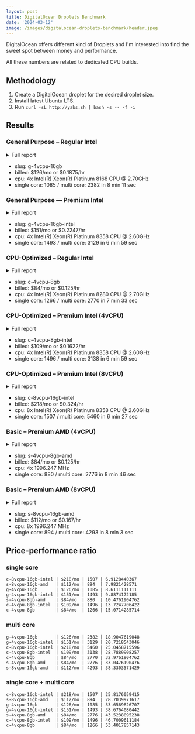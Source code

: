 ```yaml
---
layout: post
title: DigitalOcean Droplets Benchmark
date: '2024-03-12'
image: /images/digitalocean-droplets-benchmark/header.jpeg
---
```


<style>
.layout-post ul { margin-top: 0.9em; }
</style>

DigitalOcean offers different kind of Droplets and I'm interested into find the sweet spot between money and performance.

All these numbers are related to dedicated CPU builds.

## Methodology

1. Create a DigitalOcean droplet for the desired droplet size.
2. Install latest Ubuntu LTS.
3. Run `curl -sL http://yabs.sh | bash -s -- -f -i`

## Results

### General Purpose – Regular Intel

<details>
<summary>Full report</summary>
<pre>
Basic System Information:
---------------------------------
Uptime     : 0 days, 0 hours, 1 minutes
Processor  : Intel(R) Xeon(R) Platinum 8168 CPU @ 2.70GHz
CPU cores  : 4 @ 2693.670 MHz
AES-NI     : ✔ Enabled
VM-x/AMD-V : ✔ Enabled
RAM        : 15.6 GiB
Swap       : 0.0 KiB
Disk       : 48.4 GiB
Distro     : Ubuntu 22.04.2 LTS
Kernel     : 5.15.0-67-generic
VM Type    : KVM
IPv4/IPv6  : ✔ Online / ❌ Offline

IPv4 Network Information:
---------------------------------
ISP        : DigitalOcean, LLC
ASN        : AS14061 DigitalOcean, LLC
Host       : DigitalOcean, LLC
Location   : Santa Clara, California (CA)
Country    : United States

Geekbench 6 Benchmark Test:
---------------------------------
Test            | Value                         
                |                               
Single Core     | 1085                          
Multi Core      | 2382                          
Full Test       | https://browser.geekbench.com/v6/cpu/5288951

YABS completed in 8 min 11 sec
</pre>
</details>

- slug: g-4vcpu-16gb
- billed: $126/mo or $0.1875/hr
- cpu: 4x Intel(R) Xeon(R) Platinum 8168 CPU @ 2.70GHz
- single core: 1085 / multi core: 2382 in 8 min 11 sec

### General Purpose — Premium Intel

<details>
<summary>Full report</summary>
<pre>
Basic System Information:
---------------------------------
Uptime     : 0 days, 0 hours, 1 minutes
Processor  : Intel(R) Xeon(R) Platinum 8358 CPU @ 2.60GHz
CPU cores  : 4 @ 2599.998 MHz
AES-NI     : ✔ Enabled
VM-x/AMD-V : ✔ Enabled
RAM        : 15.6 GiB
Swap       : 0.0 KiB
Disk       : 58.1 GiB
Distro     : Ubuntu 22.04.2 LTS
Kernel     : 5.15.0-67-generic
VM Type    : KVM
IPv4/IPv6  : ✔ Online / ❌ Offline

IPv4 Network Information:
---------------------------------
ISP        : DigitalOcean, LLC
ASN        : AS14061 DigitalOcean, LLC
Host       : DigitalOcean, LLC
Location   : Santa Clara, California (CA)
Country    : United States

Geekbench 6 Benchmark Test:
---------------------------------
Test            | Value                         
                |                               
Single Core     | 1493                          
Multi Core      | 3129                          
Full Test       | https://browser.geekbench.com/v6/cpu/5288945

YABS completed in 6 min 59 sec
</pre>
</details>

- slug: g-4vcpu-16gb-intel
- billed: $151/mo or $0.2247/hr
- cpu: 4x Intel(R) Xeon(R) Platinum 8358 CPU @ 2.60GHz
- single core: 1493 / multi core: 3129 in 6 min 59 sec

### CPU-Optimized	– Regular Intel

<details>
<summary>Full report</summary>
<pre>
Basic System Information:
---------------------------------
Uptime     : 0 days, 0 hours, 1 minutes
Processor  : Intel(R) Xeon(R) Platinum 8280 CPU @ 2.70GHz
CPU cores  : 4 @ 2693.670 MHz
AES-NI     : ✔ Enabled
VM-x/AMD-V : ✔ Enabled
RAM        : 7.8 GiB
Swap       : 0.0 KiB
Disk       : 48.4 GiB
Distro     : Ubuntu 22.04.2 LTS
Kernel     : 5.15.0-67-generic
VM Type    : KVM
IPv4/IPv6  : ✔ Online / ❌ Offline

IPv4 Network Information:
---------------------------------
ISP        : DigitalOcean, LLC
ASN        : AS14061 DigitalOcean, LLC
Host       : DigitalOcean, LLC
Location   : San Francisco, California (CA)
Country    : United States

Geekbench 6 Benchmark Test:
---------------------------------
Test            | Value                         
                |                               
Single Core     | 1266                          
Multi Core      | 2770                          
Full Test       | https://browser.geekbench.com/v6/cpu/5288976

YABS completed in 7 min 33 sec
</pre>
</details>

- slug: c-4vcpu-8gb
- billed: $84/mo or $0.125/hr
- cpu: 4x Intel(R) Xeon(R) Platinum 8280 CPU @ 2.70GHz
- single core: 1266 / multi core: 2770 in 7 min 33 sec

### CPU-Optimized	– Premium Intel (4vCPU)

<details>
<summary>Full report</summary>
<pre>
Basic System Information:
---------------------------------
Uptime     : 0 days, 0 hours, 1 minutes
Processor  : Intel(R) Xeon(R) Platinum 8358 CPU @ 2.60GHz
CPU cores  : 4 @ 2599.998 MHz
AES-NI     : ✔ Enabled
VM-x/AMD-V : ✔ Enabled
RAM        : 7.8 GiB
Swap       : 0.0 KiB
Disk       : 48.4 GiB
Distro     : Ubuntu 22.04.2 LTS
Kernel     : 5.15.0-67-generic
VM Type    : KVM
IPv4/IPv6  : ✔ Online / ❌ Offline

IPv4 Network Information:
---------------------------------
ISP        : DigitalOcean, LLC
ASN        : AS14061 DigitalOcean, LLC
Host       : DigitalOcean, LLC
Location   : Santa Clara, California (CA)
Country    : United States

Geekbench 6 Benchmark Test:
---------------------------------
Test            | Value                         
                |                               
Single Core     | 1496                          
Multi Core      | 3138                          
Full Test       | https://browser.geekbench.com/v6/cpu/5289000

YABS completed in 6 min 59 sec
</pre>
</details>

- slug: c-4vcpu-8gb-intel
- billed: $109/mo or $0.1622/hr
- cpu: 4x Intel(R) Xeon(R) Platinum 8358 CPU @ 2.60GHz
- single core: 1496 / multi core: 3138 in 6 min 59 sec

### CPU-Optimized	– Premium Intel (8vCPU)

<details>
<summary>Full report</summary>
<pre>
Basic System Information:
---------------------------------
Uptime     : 0 days, 0 hours, 3 minutes
Processor  : Intel(R) Xeon(R) Platinum 8358 CPU @ 2.60GHz
CPU cores  : 8 @ 2593.904 MHz
AES-NI     : ✔ Enabled
VM-x/AMD-V : ✔ Enabled
RAM        : 15.6 GiB
Swap       : 0.0 KiB
Disk       : 96.8 GiB
Distro     : Ubuntu 23.10
Kernel     : 6.5.0-9-generic
VM Type    : KVM
IPv4/IPv6  : ✔ Online / ❌ Offline

IPv4 Network Information:
---------------------------------
ISP        : DigitalOcean, LLC
ASN        : AS14061 DigitalOcean, LLC
Host       : DigitalOcean, LLC
Location   : Santa Clara, California (CA)
Country    : United States

Geekbench 6 Benchmark Test:
---------------------------------
Test            | Value                         
                |                               
Single Core     | 1507                          
Multi Core      | 5460                          
Full Test       | https://browser.geekbench.com/v6/cpu/5293753

YABS completed in 6 min 27 sec
</pre>
</details>

- slug: c-8vcpu-16gb-intel
- billed: $218/mo or $0.324/hr
- cpu: 8x Intel(R) Xeon(R) Platinum 8358 CPU @ 2.60GHz
- single core: 1507 / multi core: 5460 in 6 min 27 sec


### Basic	– Premium AMD (4vCPU)

<details>
<summary>Full report</summary>
<pre>
Basic System Information:
---------------------------------
Uptime     : 0 days, 0 hours, 1 minutes
Processor  : DO-Premium-AMD
CPU cores  : 4 @ 1996.246 MHz
AES-NI     : ✔ Enabled
VM-x/AMD-V : ✔ Enabled
RAM        : 15.6 GiB
Swap       : 0.0 KiB
Disk       : 193.8 GiB
Distro     : Ubuntu 22.04.2 LTS
Kernel     : 5.15.0-67-generic
VM Type    : KVM
IPv4/IPv6  : ✔ Online / ❌ Offline

IPv4 Network Information:
---------------------------------
ISP        : DigitalOcean, LLC
ASN        : AS14061 DigitalOcean, LLC
Host       : DigitalOcean, LLC
Location   : Santa Clara, California (CA)
Country    : United States

Geekbench 6 Benchmark Test:
---------------------------------
Test            | Value                         
                |                               
Single Core     | 880                           
Multi Core      | 2776                          
Full Test       | https://browser.geekbench.com/v6/cpu/5294642

YABS completed in 8 min 46 sec
</pre>
</details>

- slug: s-4vcpu-8gb-amd
- billed: $84/mo or $0.125/hr
- cpu: 4x 1996.247 MHz
- single core: 880 / multi core: 2776 in 8 min 46 sec

### Basic	– Premium AMD (8vCPU)

<details>
<summary>Full report</summary>
<pre>
Basic System Information:
---------------------------------
Uptime     : 0 days, 0 hours, 2 minutes
Processor  : DO-Premium-AMD
CPU cores  : 8 @ 1996.247 MHz
AES-NI     : ✔ Enabled
VM-x/AMD-V : ✔ Enabled
RAM        : 15.6 GiB
Swap       : 0.0 KiB
Disk       : 310.1 GiB
Distro     : Ubuntu 22.04.2 LTS
Kernel     : 5.15.0-67-generic
VM Type    : KVM
IPv4/IPv6  : ✔ Online / ❌ Offline

IPv4 Network Information:
---------------------------------
ISP        : DigitalOcean, LLC
ASN        : AS14061 DigitalOcean, LLC
Host       : DigitalOcean, LLC
Location   : Santa Clara, California (CA)
Country    : United States

Geekbench 6 Benchmark Test:
---------------------------------
Test            | Value                         
                |                               
Single Core     | 894                           
Multi Core      | 4293                          
Full Test       | https://browser.geekbench.com/v6/cpu/5289263

YABS completed in 8 min 3 sec
</pre>
</details>

- slug: s-8vcpu-16gb-amd
- billed: $112/mo or $0.167/hr
- cpu: 8x 1996.247 MHz
- single core: 894 / multi core: 4293 in 8 min 3 sec

## Price-performance ratio

### single core

```
c-8vcpu-16gb-intel | $218/mo | 1507 | 6.9128440367
s-8vcpu-16gb-amd   | $112/mo | 894  | 7.9821428571
g-4vcpu-16gb       | $126/mo | 1085 | 8.6111111111
g-4vcpu-16gb-intel | $151/mo | 1493 | 9.8874172185
s-4vcpu-8gb-amd    | $84/mo  | 880  | 10.4761904762
c-4vcpu-8gb-intel  | $109/mo | 1496 | 13.7247706422
c-4vcpu-8gb        | $84/mo  | 1266 | 15.0714285714
```

### multi core

```
g-4vcpu-16gb       | $126/mo | 2382 | 18.9047619048
g-4vcpu-16gb-intel | $151/mo | 3129 | 20.7218543046
c-8vcpu-16gb-intel | $218/mo | 5460 | 25.0458715596
c-4vcpu-8gb-intel  | $109/mo | 3138 | 28.7889908257
c-4vcpu-8gb        | $84/mo  | 2770 | 32.9761904762
s-4vcpu-8gb-amd    | $84/mo  | 2776 | 33.0476190476
s-8vcpu-16gb-amd   | $112/mo | 4293 | 38.3303571429
```

### single core + multi core

```
c-8vcpu-16gb-intel | $218/mo | 1507 | 25.8176059415
s-8vcpu-16gb-amd   | $112/mo | 894  | 28.7039971617
g-4vcpu-16gb       | $126/mo | 1085 | 33.6569826707
g-4vcpu-16gb-intel | $151/mo | 1493 | 38.6764080442
s-4vcpu-8gb-amd    | $84/mo  | 2776 | 43.5238095238
c-4vcpu-8gb-intel  | $109/mo | 1496 | 46.7009611184
c-4vcpu-8gb        | $84/mo  | 1266 | 53.4017857143
```
